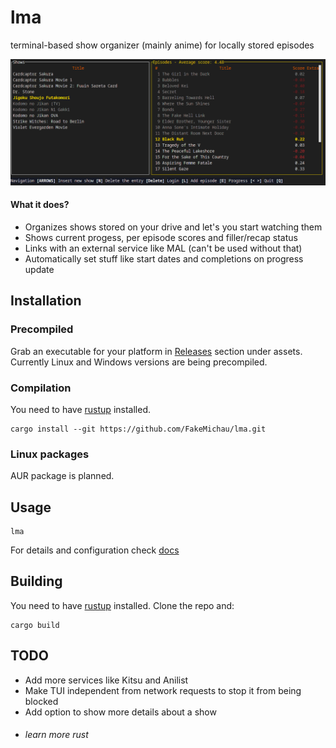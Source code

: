 # lma
terminal-based show organizer (mainly anime) for locally stored episodes

![Alt text](screenshot.png "lma screenshot")

#### What it does?
- Organizes shows stored on your drive and let's you start watching them
- Shows current progess, per episode scores and filler/recap status
- Links with an external service like MAL (can't be used without that)
- Automatically set stuff like start dates and completions on progress update

## Installation

### Precompiled
Grab an executable for your platform in [Releases](https://github.com/FakeMichau/lma/releases/latest) section under assets.
Currently Linux and Windows versions are being precompiled.

### Compilation
You need to have [rustup](https://rustup.rs/) installed.
```
cargo install --git https://github.com/FakeMichau/lma.git
```

### Linux packages
AUR package is planned.

## Usage
```
lma
```
For details and configuration check [docs](/docs/)

## Building
You need to have [rustup](https://rustup.rs/) installed. Clone the repo and: 

```
cargo build
```

## TODO
- Add more services like Kitsu and Anilist
- Make TUI independent from network requests to stop it from being blocked
- Add option to show more details about a show
- ###### learn more rust
